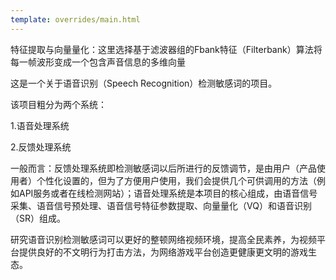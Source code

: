 ```yaml
---
template: overrides/main.html
---
```

特征提取与向量量化：这里选择基于滤波器组的Fbank特征（Filterbank）算法将每一帧波形变成一个包含声音信息的多维向量

这是一个关于语音识别（Speech
Recognition）检测敏感词的项目。

  该项目粗分为两个系统：

1.语音处理系统

2.反馈处理系统

一般而言：反馈处理系统即检测敏感词以后所进行的反馈调节，是由用户（产品使用者）个性化设置的，但为了方便用户使用，我们会提供几个可供调用的方法（例如API服务或者在线检测网站）；语音处理系统是本项目的核心组成，由语音信号采集、语音信号预处理、语音信号特征参数提取、向量量化（VQ）和语音识别（SR）组成。

研究语音识别检测敏感词可以更好的整顿网络视频环境，提高全民素养，为视频平台提供良好的不文明行为打击方法，为网络游戏平台创造更健康更文明的游戏生态。
